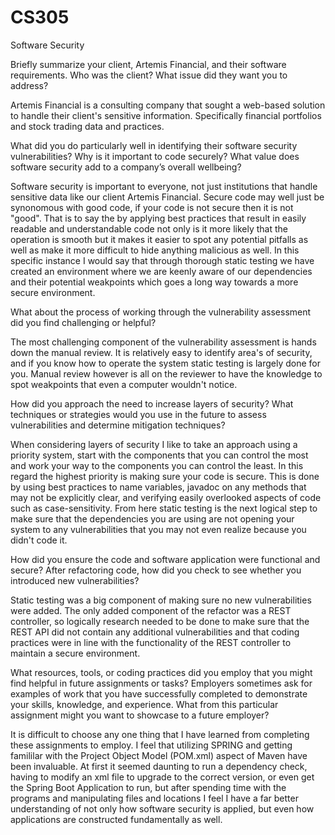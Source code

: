 # CS305
Software Security

Briefly summarize your client, Artemis Financial, and their software requirements. Who was the client? What issue did they want you to address?

  Artemis Financial is a consulting company that sought a web-based solution to handle their client's sensitive information. Specifically financial portfolios and stock trading data and practices.  

What did you do particularly well in identifying their software security vulnerabilities? Why is it important to code securely? What value does software security add to a company’s overall wellbeing?

  Software security is important to everyone, not just institutions that handle sensitive data like our client Artemis Financial. Secure code may well just be synonomous with good code, if your code is not secure then it is not "good". That is to say the by applying best practices that result in easily readable and understandable code not only is it more likely that the operation is smooth but it makes it easier to spot any potential pitfalls as well as make it more difficult to hide anything malicious as well. In this specific instance I would say that through thorough static testing we have created an environment where we are keenly aware of our dependencies and their potential weakpoints which goes a long way towards a more secure environment. 

What about the process of working through the vulnerability assessment did you find challenging or helpful?

  The most challenging component of the vulnerability assessment is hands down the manual review. It is relatively easy to identify area's of security, and if you know how to operate the system static testing is largely done for you. Manual review however is all on the reviewer to have the knowledge to spot weakpoints that even a computer wouldn't notice. 

How did you approach the need to increase layers of security? What techniques or strategies would you use in the future to assess vulnerabilities and determine mitigation techniques?

  When considering layers of security I like to take an approach using a priority system, start with the components that you can control the most and work your way to the components you can control the least. In this regard the highest priority is making sure your code is secure. This is done by using best practices to name variables, javadoc on any methods that may not be explicitly clear, and verifying easily overlooked aspects of code such as case-sensitivity. From here static testing is the next logical step to make sure that the dependencies you are using are not opening your system to any vulnerabilities that you may not even realize because you didn't code it. 

How did you ensure the code and software application were functional and secure? After refactoring code, how did you check to see whether you introduced new vulnerabilities?

  Static testing was a big component of making sure no new vulnerabilities were added. The only added component of the refactor was a REST controller, so logically research needed to be done to make sure that the REST API did not contain any additional vulnerabilities and that coding practices were in line with the functionality of the REST controller to maintain a secure environment. 

What resources, tools, or coding practices did you employ that you might find helpful in future assignments or tasks?
Employers sometimes ask for examples of work that you have successfully completed to demonstrate your skills, knowledge, and experience. What from this particular assignment might you want to showcase to a future employer?

  It is difficult to choose any one thing that I have learned from completing these assignments to employ. I feel that utilizing SPRING and getting famililar with the Project Object Model (POM.xml) aspect of Maven have been invaluable. At first it seemed daunting to run a dependency check, having to modify an xml file to upgrade to the correct version, or even get the Spring Boot Application to run, but after spending time with the programs and manipulating files and locations I feel I have a far better understanding of not only how software security is applied, but even how applications are constructed fundamentally as well. 
